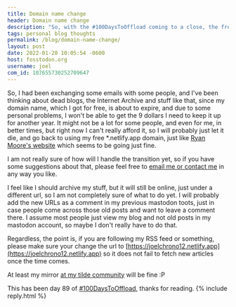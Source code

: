 ```yaml
---
title: Domain name change
header: Domain name change
description: "So, with the #100DaysToOffload coming to a close, the free domain I got is also about to end, I am still thinking on what to do about it."
tags: personal blog thoughts
permalink: /blog/domain-name-change/
layout: post
date: 2022-01-20 10:05:54 -0600
host: fosstodon.org
username: joel
com_id: 107655730252709647
---
```


So, I had been exchanging some emails with some people, and I've been thinking about dead blogs, the Internet Archive and stuff like that, since my domain name, which I got for free, is about to expire, and due to some personal problems, I won't be able to get the 9 dollars I need to keep it up for another year. It might not be a lot for some people, and even for me, in  better times, but right now I can't really afford it, so I will probably just let it die, and go back to using my free *.netlify.app domain, just like [Ryan Moore's website](https://rmooreblog.netlify.app/) which seems to be going just fine.

I am not really sure of how will I handle the transition yet, so if you have some suggestions about that, please feel free to [email me or contact me](/contact) in any way you like.

I feel like I should archive my stuff, but it will still be online, just under a different url, so I am not completely sure of what to do yet. I will probably add the new URLs as a comment in my previous mastodon toots, just in case people come across those old posts and want to leave a comment there. I assume most people just view my blog and not old posts in my mastodon account, so maybe I don't really have to do that.

Regardless, the point is, if you are following my RSS feed or something, please make sure your change the url to [https://joelchrono12.netlify.app](https://joelchrono12.netlify.app) so it does not fail to fetch new articles once the time comes. 

At least my mirror [at my tilde community](https://chrono.tilde.cafe) will be fine :P

This has been day 89 of [#100DaysToOffload](https://100daystooffload.com), thanks for reading.
{% include reply.html %}
